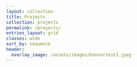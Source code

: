 ```yaml
---
layout: collection
title: Projects
collection: projects
permalink: /projects/
entries_layout: grid
classes: wide
sort_by: sequence
header: 
  overlay_image: /assets/images/bannertest1.jpeg
---
```


